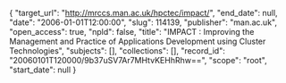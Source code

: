 {
  "target_url": "http://mrccs.man.ac.uk/hpctec/impact/", 
  "end_date": null, 
  "date": "2006-01-01T12:00:00", 
  "slug": 114139, 
  "publisher": "man.ac.uk", 
  "open_access": true, 
  "npld": false, 
  "title": "IMPACT : Improving the Management and Practice of Applications Development using Cluster Technologies", 
  "subjects": [], 
  "collections": [], 
  "record_id": "20060101T120000/9b37uSV7Ar7MHtvKEHhRhw==", 
  "scope": "root", 
  "start_date": null
}

